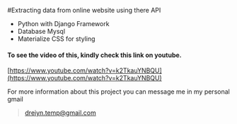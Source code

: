 #Extracting data from online website using there API
* Python with Django Framework
* Database Mysql
* Materialize CSS for styling

#### To see the video of this, kindly check this link on youtube.
[https://www.youtube.com/watch?v=k2TkauYNBQU](https://www.youtube.com/watch?v=k2TkauYNBQU)

For more information about this project you can message me in my personal gmail
> dreiyn.temp@gmail.com